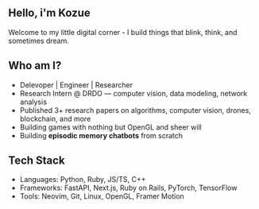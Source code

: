## Hello, i'm Kozue

Welcome to my little digital corner - I build things that blink, think, and sometimes dream.

## Who am I?
- Delevoper | Engineer | Researcher
- Research Intern @ DRDO — computer vision, data modeling, network analysis
- Published 3+ research papers on algorithms, computer vision, drones, blockchain, and more
- Building games with nothing but OpenGL and sheer will
- Building **episodic memory chatbots** from scratch

## Tech Stack

- Languages:    Python, Ruby, JS/TS, C++
- Frameworks:   FastAPI, Next.js, Ruby on Rails, PyTorch, TensorFlow
- Tools:        Neovim, Git, Linux, OpenGL, Framer Motion
